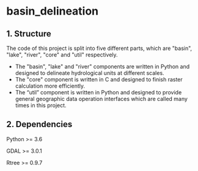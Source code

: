 # basin_delineation

## 1. Structure

The code of this project is split into five different parts, which are "basin", "lake", "river", "core" and "util" respectively.

- The "basin", "lake" and "river" components are written in Python and designed to delineate hydrological units at different scales.
- The "core" component is written in C and designed to finish raster calculation more efficiently. 
- The “util” component is written in Python and designed to provide general geographic data operation interfaces which are called many times in this project. 

## 2. Dependencies

Python >= 3.6

GDAL >= 3.0.1

Rtree >= 0.9.7